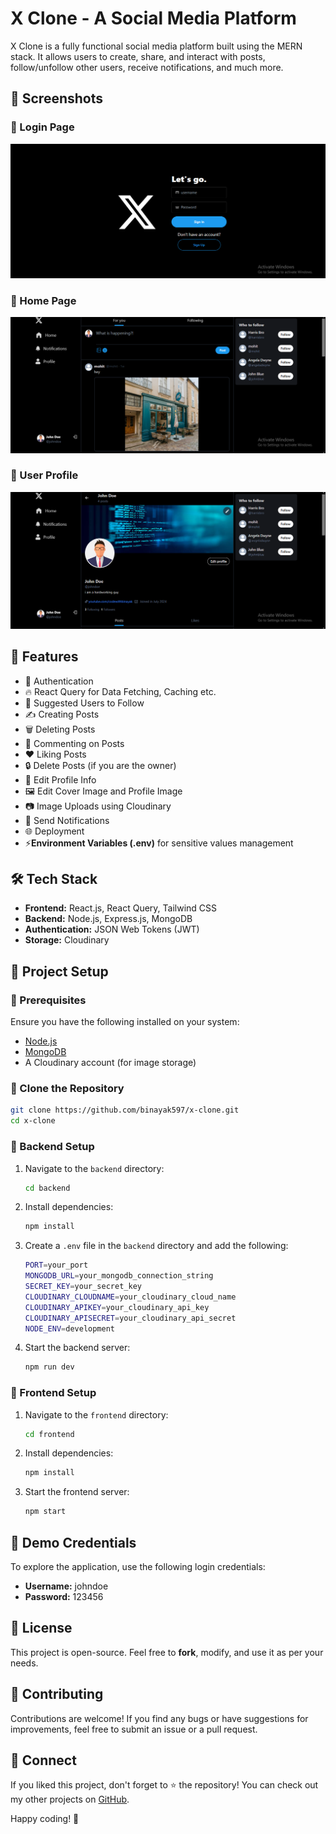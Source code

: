 # X Clone - A Social Media Platform

X Clone is a fully functional social media platform built using the MERN stack. It allows users to create, share, and interact with posts, follow/unfollow other users, receive notifications, and much more.

## 📸 Screenshots

### 🔹 Login Page  
![Login Page](./screenshots/loginpage.png)

### 🔹 Home Page  
![Dashboard](./screenshots/homepage.png)

### 🔹 User Profile  
![Profile Page](./screenshots/profilepage.png)

## 🚀 Features

-   🔐 Authentication
-   🔥 React Query for Data Fetching, Caching etc.
-   👥 Suggested Users to Follow
-   ✍️ Creating Posts
-   🗑️ Deleting Posts
-   💬 Commenting on Posts
-   ❤️ Liking Posts
-   🔒 Delete Posts (if you are the owner)
-   📝 Edit Profile Info
-   🖼️ Edit Cover Image and Profile Image
-   📷 Image Uploads using Cloudinary
-   🔔 Send Notifications
-   🌐 Deployment
-   ⚡**Environment Variables (.env)** for sensitive values management

## 🛠️ Tech Stack

- **Frontend:** React.js, React Query, Tailwind CSS
- **Backend:** Node.js, Express.js, MongoDB
- **Authentication:** JSON Web Tokens (JWT)
- **Storage:** Cloudinary

## 📂 Project Setup

### 🔹 Prerequisites

Ensure you have the following installed on your system:

- [Node.js](https://nodejs.org/)
- [MongoDB](https://www.mongodb.com/)
- A Cloudinary account (for image storage)

### 🔹 Clone the Repository

```sh
git clone https://github.com/binayak597/x-clone.git
cd x-clone
```

### 🔹 Backend Setup

1. Navigate to the `backend` directory:
   ```sh
   cd backend
   ```
2. Install dependencies:
   ```sh
   npm install
   ```
3. Create a `.env` file in the `backend` directory and add the following:
   ```sh
   PORT=your_port
   MONGODB_URL=your_mongodb_connection_string
   SECRET_KEY=your_secret_key
   CLOUDINARY_CLOUDNAME=your_cloudinary_cloud_name
   CLOUDINARY_APIKEY=your_cloudinary_api_key
   CLOUDINARY_APISECRET=your_cloudinary_api_secret
   NODE_ENV=development
   ```
4. Start the backend server:
   ```sh
   npm run dev
   ```

### 🔹 Frontend Setup

1. Navigate to the `frontend` directory:
   ```sh
   cd frontend
   ```
2. Install dependencies:
   ```sh
   npm install
   ```
3. Start the frontend server:
   ```sh
   npm start
   ```

## 📌 Demo Credentials

To explore the application, use the following login credentials:

- **Username:** johndoe  
- **Password:** 123456  

## 📜 License

This project is open-source. Feel free to **fork**, modify, and use it as per your needs.

## 🎯 Contributing

Contributions are welcome! If you find any bugs or have suggestions for improvements, feel free to submit an issue or a pull request.

## 🙌 Connect

If you liked this project, don't forget to ⭐ the repository! You can check out my other projects on [GitHub](https://github.com/binayak597).

Happy coding! 🚀


